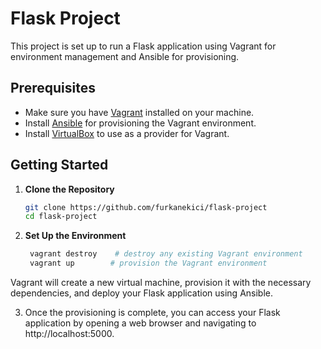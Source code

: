 # Flask Project

This project is set up to run a Flask application using Vagrant for environment management and Ansible for provisioning.

## Prerequisites
- Make sure you have [Vagrant](https://www.vagrantup.com/downloads) installed on your machine.
- Install [Ansible](https://docs.ansible.com/ansible/latest/installation_guide/intro_installation.html) for provisioning the Vagrant environment.
- Install [VirtualBox](https://www.virtualbox.org/wiki/Downloads) to use as a provider for Vagrant.

## Getting Started

1. **Clone the Repository**
   ```bash
   git clone https://github.com/furkanekici/flask-project
   cd flask-project

2. **Set Up the Environment**
   ```bash
    vagrant destroy    # destroy any existing Vagrant environment
    vagrant up        # provision the Vagrant environment

 Vagrant will create a new virtual machine, provision it with the necessary dependencies, and deploy your Flask application using Ansible. 
 
3.  Once the provisioning is complete, you can access your Flask application by opening a web browser and navigating to http://localhost:5000.


